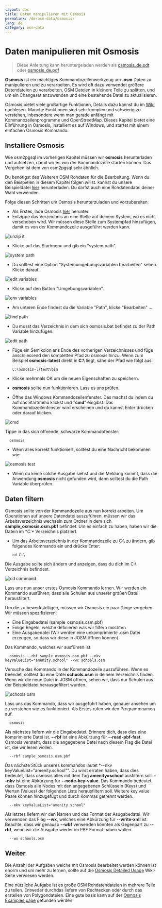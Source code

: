 ```yaml
---
layout: doc
title: Daten manipulieren mit Osmosis
permalink: /de/osm-data/osmosis/
lang: de
category: osm-data
---
```


Daten manipulieren mit Osmosis
===============================

> Diese Anleitung kann heruntergeladen werden als [osmosis_de.odt](/files/osmosis_de.odt) oder [osmosis_de.pdf](/files/osmosis_de.pdf)  

**Osmosis** ist ein mächtiges Kommandozeilenwerkzeug um **.osm** Daten zu manipulieren und zu verarbeiten. Es wird oft dazu verwendet größere Datendateien zu verarbeiten, OSM Dateien in kleinere Teile zu splitten, und um ein Changeset anzuwenden und eine bestehende Datei zu aktualisieren.  

Osmosis bietet viele großartige Funktionen, Details dazu kannst du im [Wiki](http://wiki.openstreetmap.org/wiki/Osmosis/Detailed_Usage_0.41) nachlesen. Manche Funktionen sind sehr komplex und schwierig zu verstehen, inbesondere wenn man gerade anfängt mit Kommanozeilenprogramme und OpenStreetMap. Dieses Kapitel bietet eine Einführung in Osmosis, installiert es auf Windows, und startet mit einem einfachen Osmosis Kommando.  

Installiere Osmosis
----------------

Wie osm2pgsql im vorherigen Kapitel müssen wir **osmosis** herunterladen und aufsetzen, damit wir es von der Kommandozeile starten können. Das Vorgehen ist dem von osm2pgsql sehr ähnlich.  

Du benötigst des Weiteren OSM Rohdaten für die Bearbeitung. Wenn du den Beispielen in diesem Kapitel folgen willst. kannst du unsere Beispieldatei [hier](/files/sample_osmosis.osm.pbf) herunterladen. Du darfst auch eine Rohdatendatei deiner Wahl verwenden.  

Folge diesen Schritten um Osmosis herunterzuladen und vorzubereiten:  

- Als Erstes, lade Osmosis [hier](http://bretth.dev.openstreetmap.org/osmosis-build/osmosis-latest.zip) herunter.  
- Entzippe das Verzeichnis an eine Stelle auf deinem System, wo es nicht verschoben wird. Wir müssen diese Stelle zum Systempfad hinzufügen, damit es von der Kommandozeile ausgeführt werden kann.  

![unzip it][]

- Klicke auf das Startmenu und gib ein "system path".  

![system path][]

- Du solltest eine Option "Systemumgebungsvariablen bearbeiten" sehen. Klicke darauf.  

![edit variables][]

- Klicke auf den Button "Umgebungsvariablen".  

![env variables][]

- Am unteren Ende findest du die Variable "Path", klicke "Bearbeiten" ...  

![find path][]

- Du musst das Verzeichnis in dem sich osmosis.bat befindet zu der Path Variable hinzufügen.  

![edit path][]

- Füge ein Semikolon ans Ende des vorherigen Verzeichnisses und füge  anschliessend den kompletten Pfad zu osmosis hinzu. Wenn zum Beispiel **osmosis-latest** direkt in **C:\\** liegt, sähe der Pfad wie folgt aus:  
	
      C:\osmosis-latest\bin

- Klicke mehrmals OK um die neuen Eigenschaften zu speichern.  
- **osmosis** sollte nun funktionieren. Lass es uns prüfen.  
- Öffne das Windows Kommandozeilenfenster. Das machst du indem du auf das Startmenu klickst und "**cmd**" eingibst. Das Kommandozeilenfenster wird erscheinen und du kannst Enter drücken oder darauf klicken.  

![cmd][]

Tippe in das sich öffnende, schwarze Kommandofenster:  

      osmosis

- Wenn alles korrekt funktioniert, solltest du eine Nachricht bekommen wie:  

![osmosis test][]

- Wenn du keine solche Ausgabe siehst und die Meldung kommt, dass die Anwendung **osmosis** nicht gefunden wird, dann solltest du die Path Variable überprüfen.  

Daten filtern
---------------

Osmosis sollte von der Kommandozeile aus nun korrekt arbeiten. Um Operationen auf unsere Datendatei auszuführen, müssen wir das Arbeitsverzeichnis wechseln zum Ordner in dem sich **sample_osmosis.osm.pbf** befindet. Um es einfach zu haben, haben wir die Datein im **C:\** Verzeichnis platziert.  

- Um das Arbeitsverzeichnis in der Kommandozeile zu C:\ zu ändern, gib folgendes Kommando ein und drücke Enter:  

      cd C:\
    
Die Ausgabe sollte sich ändern und anzeigen, dass du dich im C:\ Verzeichnis befindest.  

![cd command][]

Lass uns nun unser erstes Osmosis Kommando lernen. Wir werden ein Kommando ausführen, dass alle Schulen aus unserer großen Datei herausfiltert.  

Um die zu bewerkstelligen, müssen wir Osmosis ein paar Dinge vorgeben. Wir müssen spezifizieren:  

- Eine Eingabedatei (sample_osmosis.osm.pbf)  
- Einige Regeln, welche definieren was wir filtern möchten  
- Eine Ausgabedatei (Wir werden eine unkomprimierte .osm Datei erzeugen, so dass wir diese in JOSM öffnen können)  

Das Kommando, welches wir ausführen ist:  

      osmosis --rbf sample_osmosis.osm.pbf --nkv keyValueList="amenity.school" --wx schools.osm

Versuche das Kommando in der Kommandozeile auszuführen. Wenn es beendet, solltest du eine Datei **schools.osm** in deinem Verzeichnis finden. Wenn wir die neue Datei in JOSM öffnen, sehen wir, dass nur Schulen aus der Beispieldatei herausgefiltert wurden.  

![schools osm][]

Lass uns das Kommando, dass wir ausgeführt haben, genauer ansehen um zu verstehen wie es funktioniert. Als Erstes rufen wir den Programmnamen auf.

      osmosis

Als nächstes liefern wir die Eingabedatei. Erinnere dich, dass dies eine komprimierte Datei ist. **--rbf** ist eine Abkürzung für **--read-pbf-fast**. Osmosis versteht, dass die angegebene Datei nach diesem Flag die Datei ist, die wir lesen wollen.  

      --rbf sample_osmosis.osm.pbf

Das nächste Stück unseres kommandos lautet *--nkv keyValueList="amenity.school"". Du wirst erraten haben, dass dies bedeutet, dass osmosis alles mit dem Tag **amenity=school** ausfiltern soll. **--nkv** ist eine Abkürzung für **--node-key-value**. Das Kommando bedeutet, dass Osmosis alle Nodes mit den angegebenen Schlüsseln (Keys) und Werten (Values) der folgenden Liste herausfiltern soll. Weitere key.value Paare können hinzugefügt und durch Kommas getrennt werden.  

      --nkv keyValueList="amenity.school"

Als letztes liefern wir den Namen und das Format der Asugabedatei. Wir verwenden das Flag **--wx**, welches eine Abkürzung für **--write-xml** ist. Beachte, dass wir genauso **--wbf** verwenden könnten als Gegenpart zu **--rbf**, wenn wir die Ausgabe wieder im PBF Format haben wollen.  

      --wx schools.osm

Weiter
---------------

Die Anzahl der Aufgaben welche mit Osmosis bearbeitet werden können ist enorm und um mehr zu lernen, sollte auf die [Osmosis Detailed Usage](http://wiki.openstreetmap.org/wiki/Osmosis/Detailed_Usage_0.43) Wiki-Seite verwiesen werden.  

Eine nützliche Aufgabe ist es große OSM Rohdatendateien in mehrere Teile zu teilen. Entweder durchdas liefern von Rechtecken oder durch das erstellen von Polygondateien. Eine gute basis kann auf der [Osmosis Examples page](http://wiki.openstreetmap.org/wiki/Osmosis/Examples) gefunden werden.  

[unzip it]: /images/osm-data/unzip-it.png
[system path]: /images/osm-data/system-path.png
[edit variables]: /images/osm-data/edit-environment-variables.png
[env variables]: /images/osm-data/environment-variables.png
[find path]: /images/osm-data/find-path.png
[edit path]: /images/osm-data/edit-path-variable.png
[cmd]: /images/osm-data/cmd.png
[osmosis test]: /images/osm-data/osmosis-test.png
[cd command]: /images/osm-data/cd-command.png
[schools osm]: /images/osm-data/schools-osm.png


